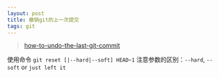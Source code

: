 ```yaml
---
layout: post
title: 撤销git的上一次提交
tags: git
---
```



> [how-to-undo-the-last-git-commit](http://stackoverflow.com/questions/927358/how-to-undo-the-last-git-commit)

使用命令 `git reset [|--hard|--soft] HEAD~1`
注意参数的区别：`--hard`, `--soft` or `just left it`
